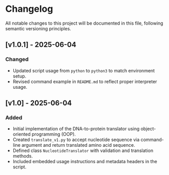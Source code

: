 # Changelog

All notable changes to this project will be documented in this file, following semantic versioning principles.

## [v1.0.1] - 2025-06-04
### Changed
- Updated script usage from `python` to `python3` to match environment setup.
- Revised command example in `README.md` to reflect proper interpreter usage.

## [v1.0] - 2025-06-04
### Added
- Initial implementation of the DNA-to-protein translator using object-oriented programming (OOP).
- Created `translate_v1.py` to accept nucleotide sequence via command-line argument and return translated amino acid sequence.
- Defined class `NucleotideTranslator` with validation and translation methods.
- Included embedded usage instructions and metadata headers in the script.
